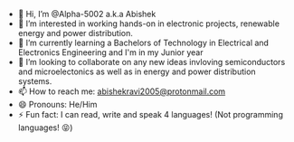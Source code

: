 - 👋 Hi, I’m @Alpha-5002 a.k.a Abishek
- 👀 I’m interested in working hands-on in electronic projects, renewable energy and power distribution.
- 🌱 I’m currently learning a Bachelors of Technology in Electrical and Electronics Engineering and I'm in my Junior year
- 💞️ I’m looking to collaborate on any new ideas invloving semiconductors and microelectonics as well as in energy and power distribution systems.
- 📫 How to reach me: abishekravi2005@protonmail.com
- 😄 Pronouns: He/Him
- ⚡ Fun fact: I can read, write and speak 4 languages! (Not programming languages! 😝) 

<!---
Alpha-5002/Alpha-5002 is a ✨ special ✨ repository because its `README.md` (this file) appears on your GitHub profile.
You can click the Preview link to take a look at your changes.
--->
